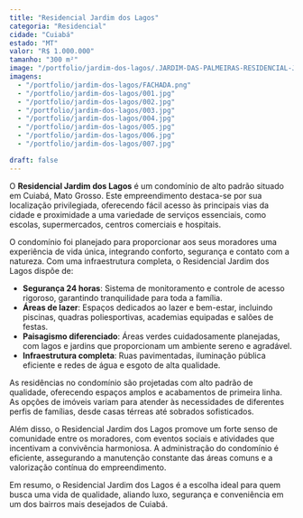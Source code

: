 ```yaml
---
title: "Residencial Jardim dos Lagos"
categoria: "Residencial"
cidade: "Cuiabá"
estado: "MT"
valor: "R$ 1.000.000"
tamanho: "300 m²"
image: "/portfolio/jardim-dos-lagos/.JARDIM-DAS-PALMEIRAS-RESIDENCIAL-JARDIM-DOS-LAGOS.jpeg"
imagens:
  - "/portfolio/jardim-dos-lagos/FACHADA.png"
  - "/portfolio/jardim-dos-lagos/001.jpg"
  - "/portfolio/jardim-dos-lagos/002.jpg"
  - "/portfolio/jardim-dos-lagos/003.jpg"
  - "/portfolio/jardim-dos-lagos/004.jpg"
  - "/portfolio/jardim-dos-lagos/005.jpg"
  - "/portfolio/jardim-dos-lagos/006.jpg"
  - "/portfolio/jardim-dos-lagos/007.jpg"

draft: false
---
```


O **Residencial Jardim dos Lagos** é um condomínio de alto padrão situado em Cuiabá, Mato Grosso. Este empreendimento destaca-se por sua localização privilegiada, oferecendo fácil acesso às principais vias da cidade e proximidade a uma variedade de serviços essenciais, como escolas, supermercados, centros comerciais e hospitais.

O condomínio foi planejado para proporcionar aos seus moradores uma experiência de vida única, integrando conforto, segurança e contato com a natureza. Com uma infraestrutura completa, o Residencial Jardim dos Lagos dispõe de:

- **Segurança 24 horas**: Sistema de monitoramento e controle de acesso rigoroso, garantindo tranquilidade para toda a família.
- **Áreas de lazer**: Espaços dedicados ao lazer e bem-estar, incluindo piscinas, quadras poliesportivas, academias equipadas e salões de festas.
- **Paisagismo diferenciado**: Áreas verdes cuidadosamente planejadas, com lagos e jardins que proporcionam um ambiente sereno e agradável.
- **Infraestrutura completa**: Ruas pavimentadas, iluminação pública eficiente e redes de água e esgoto de alta qualidade.

As residências no condomínio são projetadas com alto padrão de qualidade, oferecendo espaços amplos e acabamentos de primeira linha. As opções de imóveis variam para atender às necessidades de diferentes perfis de famílias, desde casas térreas até sobrados sofisticados.

Além disso, o Residencial Jardim dos Lagos promove um forte senso de comunidade entre os moradores, com eventos sociais e atividades que incentivam a convivência harmoniosa. A administração do condomínio é eficiente, assegurando a manutenção constante das áreas comuns e a valorização contínua do empreendimento.

Em resumo, o Residencial Jardim dos Lagos é a escolha ideal para quem busca uma vida de qualidade, aliando luxo, segurança e conveniência em um dos bairros mais desejados de Cuiabá.
